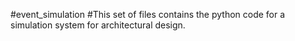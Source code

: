 #event_simulation
#This set of files contains the python code for a simulation system for architectural design.
